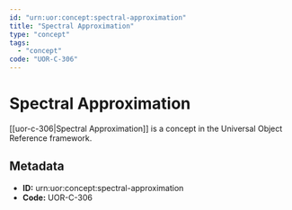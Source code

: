 ```yaml
---
id: "urn:uor:concept:spectral-approximation"
title: "Spectral Approximation"
type: "concept"
tags:
  - "concept"
code: "UOR-C-306"
---
```


# Spectral Approximation

[[uor-c-306|Spectral Approximation]] is a concept in the Universal Object Reference framework.

## Metadata

- **ID:** urn:uor:concept:spectral-approximation
- **Code:** UOR-C-306
